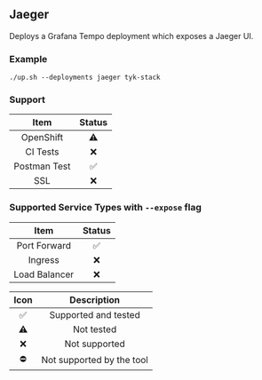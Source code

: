 ## Jaeger
Deploys a Grafana Tempo deployment which exposes a Jaeger UI.

### Example
```
./up.sh --deployments jaeger tyk-stack
```

### Support
|     Item     |       Status       |
|:------------:|:------------------:|
|  OpenShift   |     :warning:      |
|   CI Tests   |        :x:         |
| Postman Test | :white_check_mark: |
|     SSL      |        :x:         |

### Supported Service Types with `--expose` flag
|     Item      |       Status       |
|:-------------:|:------------------:|
| Port Forward  | :white_check_mark: |
|    Ingress    |        :x:         |
| Load Balancer |        :x:         |

|        Icon        |        Description        |
|:------------------:|:-------------------------:|
| :white_check_mark: |   Supported and tested    |
|     :warning:      |        Not tested         |
|        :x:         |       Not supported       |
|     :no_entry:     | Not supported by the tool |
